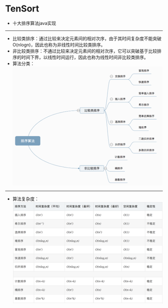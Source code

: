 # TenSort
+ 十大排序算法java实现
-----------------------------
+ 比较类排序：通过比较来决定元素间的相对次序，由于其时间复杂度不能突破O(nlogn)，因此也称为非线性时间比较类排序。
+ 非比较类排序：不通过比较来决定元素间的相对次序，它可以突破基于比较排序的时间下界，以线性时间运行，因此也称为线性时间非比较类排序。
+ 算法分类： 
![算法分类](https://github.com/jikwjjw/TenSort/blob/master/src/%E7%AE%97%E6%B3%95%E5%88%86%E7%B1%BB.png "算法分类")
-------------------------------------
+ 算法复杂度： 
![算法复杂度](https://github.com/jikwjjw/TenSort/blob/master/src/%E7%AE%97%E6%B3%95%E5%A4%8D%E6%9D%82%E5%BA%A6.png "算法复杂度")
